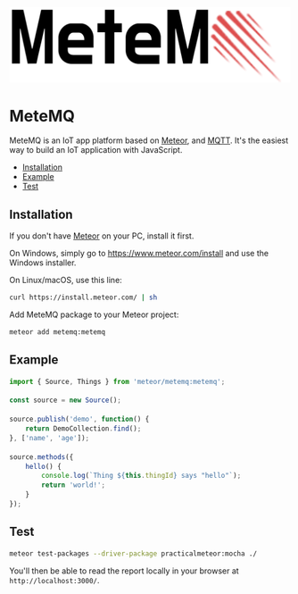 ![MeteMQ](https://raw.githubusercontent.com/metemq/metemq/master/METEMQ.png)

# MeteMQ
MeteMQ is an IoT app platform based on [Meteor](https://www.meteor.com/), and [MQTT](http://mqtt.org/). It's the easiest way to build an IoT application with JavaScript.

* [Installation](#install)
* [Example](#example)
* [Test](#test)

<a name="install"></a>
## Installation
If you don't have [Meteor](https://www.meteor.com/) on your PC, install it first.

On Windows, simply go to https://www.meteor.com/install and use the Windows installer.

On Linux/macOS, use this line:

```bash
curl https://install.meteor.com/ | sh
```
Add MeteMQ package to your Meteor project:

```bash
meteor add metemq:metemq
```

<a name="example"></a>
## Example

```javascript
import { Source, Things } from 'meteor/metemq:metemq';

const source = new Source();

source.publish('demo', function() {
	return DemoCollection.find();
}, ['name', 'age']);

source.methods({
	hello() {
		console.log(`Thing ${this.thingId} says "hello"`);
		return 'world!';
	}
});
```

<a name="test"></a>
## Test

```bash
meteor test-packages --driver-package practicalmeteor:mocha ./
```

You'll then be able to read the report locally in your browser at
`http://localhost:3000/`.
